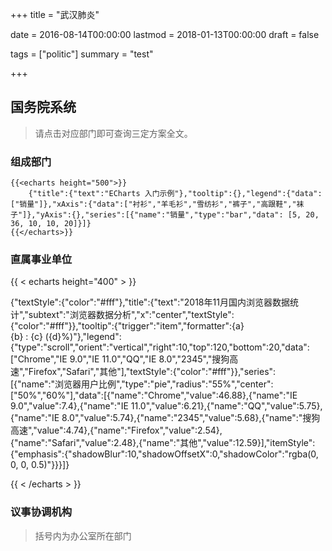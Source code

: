 +++
title = "武汉肺炎"

date = 2016-08-14T00:00:00
lastmod = 2018-01-13T00:00:00
draft = false

tags = ["politic"]
summary = "test"

+++



## 国务院系统

> 请点击对应部门即可查询三定方案全文。

### 组成部门

    {{<echarts height="500">}}
        {"title":{"text":"ECharts 入门示例"},"tooltip":{},"legend":{"data":["销量"]},"xAxis":{"data":["衬衫","羊毛衫","雪纺衫","裤子","高跟鞋","袜子"]},"yAxis":{},"series":[{"name":"销量","type":"bar","data": [5, 20, 36, 10, 10, 20]}]}
    {{</echarts>}}

### 直属事业单位	

{{ < echarts height="400" > }}


{"textStyle":{"color":"#fff"},"title":{"text":"2018年11月国内浏览器数据统计","subtext":"浏览器数据分析","x":"center","textStyle":{"color":"#fff"}},"tooltip":{"trigger":"item","formatter":{a} <br/>{b} : {c} ({d}%)"},"legend":{"type":"scroll","orient":"vertical","right":10,"top":120,"bottom":20,"data":["Chrome","IE 9.0","IE 11.0","QQ","IE 8.0","2345","搜狗高速","Firefox","Safari","其他"],"textStyle":{"color":"#fff"}},"series":[{"name":"浏览器用户比例","type":"pie","radius":"55%","center":["50%","60%"],"data":[{"name":"Chrome","value":46.88},{"name":"IE 9.0","value":7.4},{"name":"IE 11.0","value":6.21},{"name":"QQ","value":5.75},{"name":"IE 8.0","value":5.74},{"name":"2345","value":5.68},{"name":"搜狗高速","value":4.74},{"name":"Firefox","value":2.54},{"name":"Safari","value":2.48},{"name":"其他","value":12.59}],"itemStyle":{"emphasis":{"shadowBlur":10,"shadowOffsetX":0,"shadowColor":"rgba(0, 0, 0, 0.5)"}}}]}


{{ < /echarts > }}

### 议事协调机构

>括号内为办公室所在部门
	
